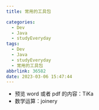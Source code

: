 ```yaml
---
title: 常用的工具包

categories:
  - Dev
  - Java
  - studyEveryday
tags:
  - Dev
  - Java
  - studyEveryday
  - 常用的工具包
abbrlink: 36582
date: 2023-03-06 15:47:44
---
```


- 预览 word 或者 pdf 的内容：TiKa
- 数学运算：joinery
